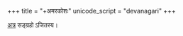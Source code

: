 +++
title = "+अमरकोशः"
unicode_script = "devanagari"
+++

[अत्र](https://github.com/aupasana/amara-quiz/tree/master/database) सङ्ग्रहो ऽजितस्य।
